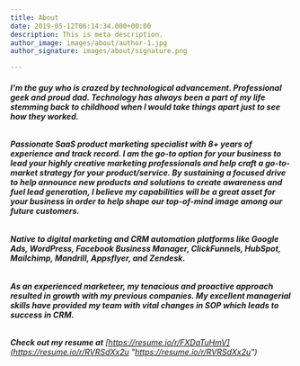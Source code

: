 ```yaml
---
title: About
date: 2019-05-12T06:14:34.000+00:00
description: This is meta description.
author_image: images/about/author-1.jpg
author_signature: images/about/signature.png

---
```

###### **I'm the guy who is crazed by technological advancement. Professional geek and proud dad. Technology has always been a part of my life stemming back to childhood when I would take things apart just to see how they worked.**

###### **Passionate SaaS product marketing specialist with 8+ years of experience and track record. I am the go-to option for your business to lead your highly creative marketing professionals and help craft a go-to-market strategy for your product/service. By sustaining a focused drive to help announce new products and solutions to create awareness and fuel lead generation, I believe my capabilities will be a great asset for your business in order to help shape our top-of-mind image among our future customers.**

###### **Native to digital marketing and CRM automation platforms like Google Ads, WordPress, Facebook Business Manager, ClickFunnels, HubSpot, Mailchimp, Mandrill, Appsflyer, and Zendesk.**

###### **As an experienced marketeer, my tenacious and proactive approach resulted in growth with my previous companies. My excellent managerial skills have provided my team with vital changes in SOP which leads to success in CRM.**

###### **Check out my resume at** [https://resume.io/r/FXDaTuHmV](https://resume.io/r/RVRSdXx2u "https://resume.io/r/RVRSdXx2u")